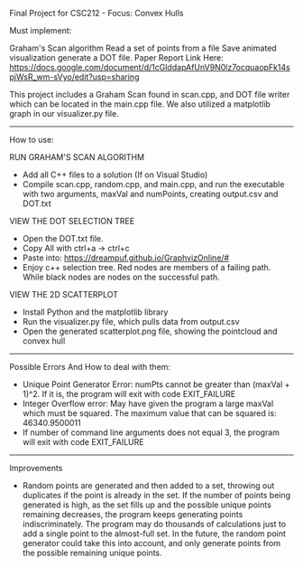 Final Project for CSC212 - Focus: Convex Hulls

Must implement:

Graham's Scan algorithm
Read a set of points from a file
Save animated visualization
generate a DOT file.
Paper Report Link Here: https://docs.google.com/document/d/1cGlddapAfUnV9N0lz7ocquaopFk14spjWsR_wm-sVyo/edit?usp=sharing

This project includes a Graham Scan found in scan.cpp, and DOT file writer which can be located in the main.cpp file. We also utilized a matplotlib graph in our visualizer.py file. 

-------------------------------------------------------------------------------------------------------------------------------------------------------------------------

How to use:

RUN GRAHAM'S SCAN ALGORITHM
- Add all C++ files to a solution (If on Visual Studio)
- Compile scan.cpp, random.cpp, and main.cpp, and run the executable with two arguments, maxVal and numPoints, creating output.csv and DOT.txt

VIEW THE DOT SELECTION TREE
- Open the DOT.txt file.
- Copy All with ctrl+a -> ctrl+c
- Paste into: https://dreampuf.github.io/GraphvizOnline/#
- Enjoy c++ selection tree. Red nodes are members of a failing path. While black nodes are nodes on the successful path. 

VIEW THE 2D SCATTERPLOT
- Install Python and the matplotlib library
- Run the visualizer.py file, which pulls data from output.csv
- Open the generated scatterplot.png file, showing the pointcloud and convex hull

-------------------------------------------------------------------------------------------------------------------------------------------------------------------------

Possible Errors And How to deal with them:

- Unique Point Generator Error: numPts cannot be greater than (maxVal + 1)^2. If it is, the program will exit with code EXIT_FAILURE
- Integer Overflow error: May have given the program a large maxVal which must be squared. The maximum value that can be squared is: 46340.9500011
- If number of command line arguments does not equal 3, the program will exit with code EXIT_FAILURE

-------------------------------------------------------------------------------------------------------------------------------------------------------------------------

Improvements

- Random points are generated and then added to a set, throwing out duplicates if the point is already in the set. If the number of points being generated is high, as the set fills up and the possible unique points remaining decreases, the program keeps generating points indiscriminately. The program may do thousands of calculations just to add a single point to the almost-full set. In the future, the random point generator could take this into account, and only generate points from the possible remaining unique points.
